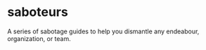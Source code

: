 # saboteurs
A series of sabotage guides to help you dismantle any endeabour, organization, or team. 
